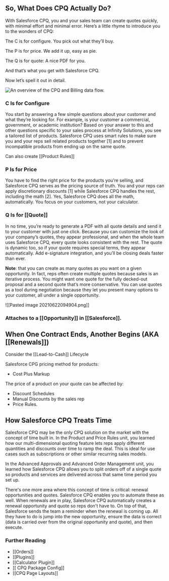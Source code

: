 

## So, What Does CPQ Actually Do?

With Salesforce CPQ, you and your sales team can create quotes quickly, with minimal effort and minimal error. Here’s a little rhyme to introduce you to the wonders of CPQ:

The C is for configure. You pick out what they’ll buy.

The P is for price. We add it up, easy as pie.

The Q is for quote: A nice PDF for you.

And that’s what you get with Salesforce CPQ.

Now let’s spell it out in detail.


![An overview of the CPQ and Billing data flow.](https://resources.help.salesforce.com/images/bb04ee7d9f9922958836f4b43c4f5cf5.png)
### C Is for Configure

You start by answering a few simple questions about your customer and what they’re looking for. For example, is your customer a commercial, government, or academic institution? Based on your answer to this and other questions specific to your sales process at Infinity Solutions, you see a tailored list of products. Salesforce CPQ uses smart rules to make sure you and your reps sell related products together \[1\] and to prevent incompatible products from ending up on the same quote.

Can also create [[Product Rules]]

### P Is for Price

You have to find the right price for the products you’re selling, and Salesforce CPQ serves as the pricing source of truth. You and your reps can apply discretionary discounts \[1\] while Salesforce CPQ handles the rest, including the math \[2\]. Yes, Salesforce CPQ does all the math, automatically. You focus on your customers, not your calculator.

### Q Is for [[Quote]]

In no time, you’re ready to generate a PDF with all quote details and send it to your customer with just one click. Because you can customize the look of your company’s quotes, they appear professional, and when the whole team uses Salesforce CPQ, every quote looks consistent with the rest. The quote is dynamic too, so if your quote requires special terms, they appear automatically. Add e-signature integration, and you’ll be closing deals faster than ever.


**Note**: that you can create as many quotes as you want on a given opportunity. In fact, reps often create multiple quotes because sales is an iterative process. You might want one quote for the fully decked-out proposal and a second quote that’s more conservative. You can use quotes as a tool during negotiation because they let you present many options to your customer, all under a single opportunity.

![[Pasted image 20210622094904.png]]


### Attaches to a [[Opportunity]] in [[Salesforce]].

## When One Contract Ends, Another Begins (AKA [[Renewals]])


Consider the [[Lead-to-Cash]] Lifecycle

Salesforce CPG pricing method  for products:
- Cost Plus Markup


The price of a product on your quote can be affected by:
- Discount Schedules
- Manual Discounts by the sales rep
- Price Rules.

## How Salesforce CPQ Treats Time
Salesforce CPQ may be the only CPQ solution on the market with the concept of time built in. In the Product and Price Rules unit, you learned how our multi-dimensional quoting feature lets reps apply different quantities and discounts over time to ramp the deal. This is ideal for use cases such as subscriptions or other similar recurring sales models.

In the Advanced Approvals and Advanced Order Management unit, you learned how Salesforce CPQ allows you to split orders off of a single quote so products and services are delivered across that same time period you set up.

There's one more area where this concept of time is critical: renewal opportunities and quotes. Salesforce CPQ enables you to automate these as well. When renewals are in play, Salesforce CPQ automatically creates a renewal opportunity and quote so reps don't have to. On top of that, Salesforce sends the team a reminder when the renewal is coming up. All they have to do is jump into the new opportunity, ensure the data is correct (data is carried over from the original opportunity and quote), and then execute.


### Further Reading
- [[Orders]]
- [[Plugins]]
- [[Calculator Plugin]]
- [[ CPQ Package Config]]
- [[CPQ Page Layouts]]